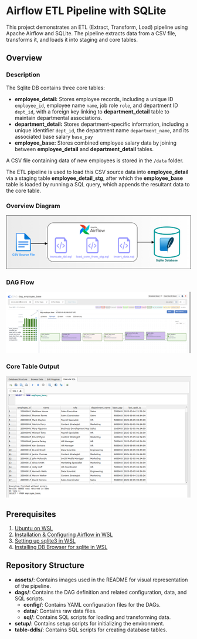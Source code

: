 # Airflow ETL Pipeline with SQLite

This project demonstrates an ETL (Extract, Transform, Load) pipeline using Apache Airflow and SQLite. 
The pipeline extracts data from a CSV file, transforms it, and loads it into staging and core tables.

## Overview
### Description
The Sqlite DB contains three core tables:
- **employee_detail:** Stores employee records, including a unique ID `employee_id`, employee name `name`, job role `role`, and department ID `dept_id`, with a foreign key linking to **department_detail** table to maintain departmental associations.
- **department_detail:** Stores department-specific information, including a unique identifier `dept_id`, the department name `department_name`, and its associated base salary `base_pay`
- **employee_base:** Stores combined employee salary data by joining between **employee_detail** and **department_detail** tables.

A CSV file containing data of new employees is stored in the `/data` folder.

The ETL pipeline is used to load this CSV source data into **employee_detail** via a staging table **employee_detail_stg**, after which the **employee_base** table is loaded by running a SQL query, which appends the resultant data to the core table.

### Overview Diagram
![Overview diagram](assets/airflow_sqlite_diagram.png)

### DAG Flow
![DAG Run Output](assets/dag_run.png)

### Core Table Output
![Final table Output](assets/final_table_output.png)

## Prerequisites
1. [Ubuntu on WSL](https://ubuntu.com/desktop/wsl)
2. [Installation & Configuring Airflow in WSL](https://vivekjadhavr.medium.com/how-to-easily-install-apache-airflow-on-windows-6f041c9c80d2)
3. [Setting up sqlite3 in WSL](https://www.digitalocean.com/community/tutorials/how-to-install-and-use-sqlite-on-ubuntu-20-04)
4. [Installing DB Browser for sqlite in WSL](https://github.com/sqlitebrowser/sqlitebrowser)

## Repository Structure
- **assets/**: Contains images used in the README for visual representation of the pipeline.
- **dags/**: Contains the DAG definition and related configuration, data, and SQL scripts.
  - **config/**: Contains YAML configuration files for the DAGs.
  - **data/**: Contains raw data files.
  - **sql/**: Contains SQL scripts for loading and transforming data.
- **setup/**: Contains setup scripts for initializing the environment.
- **table-ddls/**: Contains SQL scripts for creating database tables.